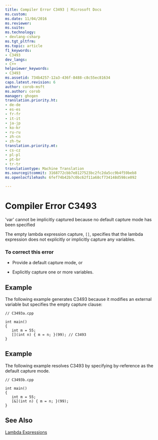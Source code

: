 ```yaml
---
title: Compiler Error C3493 | Microsoft Docs
ms.custom: 
ms.date: 11/04/2016
ms.reviewer: 
ms.suite: 
ms.technology:
- devlang-csharp
ms.tgt_pltfrm: 
ms.topic: article
f1_keywords:
- C3493
dev_langs:
- C++
helpviewer_keywords:
- C3493
ms.assetid: 734b4257-12a3-436f-8488-c8c55ec81634
caps.latest.revision: 6
author: corob-msft
ms.author: corob
manager: ghogen
translation.priority.ht:
- de-de
- es-es
- fr-fr
- it-it
- ja-jp
- ko-kr
- ru-ru
- zh-cn
- zh-tw
translation.priority.mt:
- cs-cz
- pl-pl
- pt-br
- tr-tr
translationtype: Machine Translation
ms.sourcegitcommit: 3168772cbb7e8127523bc2fc2da5cc9b4f59beb8
ms.openlocfilehash: 6fef74b42b7c0bc62f11a68cf734148d598ce092

---
```

# Compiler Error C3493
'var' cannot be implicitly captured because no default capture mode has been specified  
  
 The empty lambda expression capture, `[]`, specifies that the lambda expression does not explicitly or implicitly capture any variables.  
  
### To correct this error  
  
-   Provide a default capture mode, or  
  
-   Explicitly capture one or more variables.  
  
## Example  
 The following example generates C3493 because it modifies an external variable but specifies the empty capture clause:  
  
```  
// C3493a.cpp  
  
int main()  
{  
   int m = 55;  
   [](int n) { m = n; }(99); // C3493  
}  
```  
  
## Example  
 The following example resolves C3493 by specifying by-reference as the default capture mode.  
  
```  
// C3493b.cpp  
  
int main()  
{  
   int m = 55;  
   [&](int n) { m = n; }(99);  
}  
```  
  
## See Also  
 [Lambda Expressions](../../cpp/lambda-expressions-in-cpp.md)


<!--HONumber=Jan17_HO1-->


